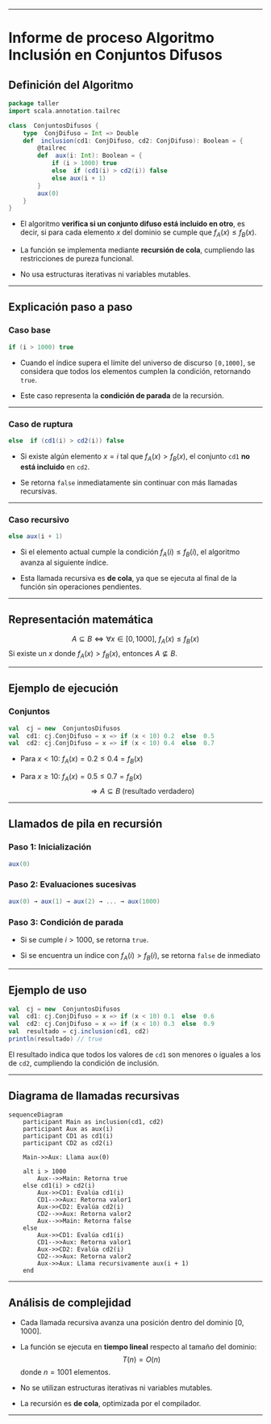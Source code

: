 
  

---

# Informe de proceso Algoritmo Inclusión en Conjuntos Difusos

  

## Definición del Algoritmo

  

```Scala
package taller
import scala.annotation.tailrec

class  ConjuntosDifusos {
	type  ConjDifuso = Int => Double
	def  inclusion(cd1: ConjDifuso, cd2: ConjDifuso): Boolean = {
		@tailrec
		def  aux(i: Int): Boolean = {
			if (i > 1000) true
			else  if (cd1(i) > cd2(i)) false
			else aux(i + 1)
		}
		aux(0)
	}
}
```

  

* El algoritmo **verifica si un conjunto difuso está incluido en otro**, es decir, si para cada elemento $x$  del dominio se cumple que $f_{A}(x) \le f_{B}(x)$.

* La función se implementa mediante **recursión de cola**, cumpliendo las restricciones de pureza funcional.

* No usa estructuras iterativas ni variables mutables.

  

---

  

## Explicación paso a paso

  

### Caso base

```Scala
if (i > 1000) true
```

  

* Cuando el índice supera el límite del universo de discurso `[0,1000]`, se considera que todos los elementos cumplen la condición, retornando `true`.

* Este caso representa la **condición de parada** de la recursión.

  

---

  

### Caso de ruptura

  

```Scala
else  if (cd1(i) > cd2(i)) false
```

  

* Si existe algún elemento $x = i$ tal que $f_{A}(x) > f_{B}(x)$, el conjunto `cd1`  **no está incluido** en `cd2`.

* Se retorna `false` inmediatamente sin continuar con más llamadas recursivas.

  

---

  

### Caso recursivo

  

```Scala
else aux(i + 1)
```

  

* Si el elemento actual cumple la condición $f_{A}(i) \le f_{B}(i)$, el algoritmo avanza al siguiente índice.

* Esta llamada recursiva es **de cola**, ya que se ejecuta al final de la función sin operaciones pendientes.

  

---

  

## Representación matemática
$$
A \subseteq B \Leftrightarrow \forall x \in [0,1000],\ f_A(x) \le f_B(x)
$$
Si existe un $x$ donde $f_A(x) > f_B(x)$, entonces $A \nsubseteq B$.

---

  

## Ejemplo de ejecución
### Conjuntos
```Scala
val  cj = new  ConjuntosDifusos
val  cd1: cj.ConjDifuso = x => if (x < 10) 0.2  else  0.5
val  cd2: cj.ConjDifuso = x => if (x < 10) 0.4  else  0.7
```
* Para $x < 10$: $f_{A}(x) = 0.2 \le 0.4 = f_{B}(x)$

* Para $x \ge 10$: $f_{A}(x) = 0.5 \le 0.7 = f_{B}(x)$
$$
\Rightarrow A \subseteq B \text{ (resultado verdadero)}
$$
---
## **Llamados de pila en recursión**
### Paso 1: Inicialización
```Scala
aux(0)
```
### Paso 2: Evaluaciones sucesivas
```Scala
aux(0) → aux(1) → aux(2) → ... → aux(1000)
```
### Paso 3: Condición de parada
* Si se cumple $i > 1000$, se retorna `true`.

* Si se encuentra un índice con $f_A(i) > f_B(i)$, se retorna `false` de inmediato
---
## **Ejemplo de uso**
```Scala
val  cj = new  ConjuntosDifusos
val  cd1: cj.ConjDifuso = x => if (x < 10) 0.1  else  0.6
val  cd2: cj.ConjDifuso = x => if (x < 10) 0.3  else  0.9
val  resultado = cj.inclusion(cd1, cd2)
println(resultado) // true
```
El resultado indica que todos los valores de `cd1` son menores o iguales a los de `cd2`, cumpliendo la condición de inclusión.

---
## **Diagrama de llamadas recursivas**
```mermaid
sequenceDiagram
    participant Main as inclusion(cd1, cd2)
    participant Aux as aux(i)
    participant CD1 as cd1(i)
    participant CD2 as cd2(i)

    Main->>Aux: Llama aux(0)

    alt i > 1000
        Aux-->>Main: Retorna true
    else cd1(i) > cd2(i)
        Aux->>CD1: Evalúa cd1(i)
        CD1-->>Aux: Retorna valor1
        Aux->>CD2: Evalúa cd2(i)
        CD2-->>Aux: Retorna valor2
        Aux-->>Main: Retorna false
    else
        Aux->>CD1: Evalúa cd1(i)
        CD1-->>Aux: Retorna valor1
        Aux->>CD2: Evalúa cd2(i)
        CD2-->>Aux: Retorna valor2
        Aux->>Aux: Llama recursivamente aux(i + 1)
    end
```
---
## **Análisis de complejidad**
* Cada llamada recursiva avanza una posición dentro del dominio $[0,1000]$.

* La función se ejecuta en **tiempo lineal** respecto al tamaño del dominio:
$$
T(n) = O(n)
$$
donde $n = 1001$ elementos.
* No se utilizan estructuras iterativas ni variables mutables.

* La recursión es **de cola**, optimizada por el compilador.
---